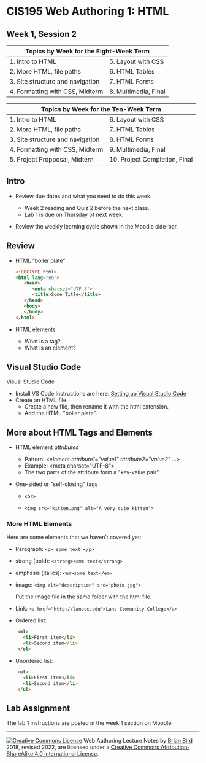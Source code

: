 # CIS195 Web Authoring 1: HTML                  

## Week 1, Session 2


<table>
  <thead>
    <tr>
      <th colspan="2">Topics by Week for the Eight-Week Term</th>
    </tr>
  </thead>
  <tbody>
    <tr>
      <td>1. Intro to HTML</td>
      <td>5. Layout with CSS</td>
    </tr>
    <tr>
      <td>2. More HTML, file paths</td>
      <td>6. HTML Tables</td>
    </tr>
    <tr>
      <td>3. Site structure and navigation</td>
      <td>7. HTML Forms</td>
    </tr>
    <tr>
      <td>4. Formatting with CSS, Midterm</td>
      <td>8. Multimedia, Final</td>
    </tr>
  </tbody>
</table>

<table hidden>
  <thead>
    <tr>
      <th colspan="2">Topics by Week for the Ten-Week Term</th>
    </tr>
  </thead>
  <tbody>
    <tr>
      <td>1. Intro to HTML</td>
      <td>6. Layout with CSS</td>
    </tr>
    <tr>
      <td>2. More HTML, file paths</td>
      <td>7. HTML Tables</td>
    </tr>
    <tr>
      <td>3. Site structure and navigation</td>
      <td>8. HTML Forms</td>
    </tr>
    <tr>
      <td>4. Formatting with CSS, Midterm</td>
      <td>9. Multimedia, Final</td>
    </tr>
    <tr>
      <td>5. Project Propposal, Midtern</td>
      <td>10. Project Completion, Final</td>
    </tr
  </tbody>
</table>

## Intro

- Review due dates and what you need to do this week.

  - Week 2 reading and Quiz 2 before the next class.
  - Lab 1 is due on Thursday of next week.

- Review the weekly learning cycle shown in the Moodle side-bar.

  

## Review

- HTML “boiler plate”

  ```html
  <!DOCTYPE html> 
  <html lang="en">
     <head>
        <meta charset="UTF-8">
        <title>Some Title</title>
     </head>
     <body> 
     </body>
  </html>
  ```

- HTML elements

  - What is a tag?
  - What is an element?

## Visual Studio Code

Visual Studio Code

- Install VS Code
  Instructions are here: [Setting up Visual Studio Code](https://code.visualstudio.com/docs/setup/setup-overview)
- Create an HTML file
  - Create a new file, then rename it with the html extension.
  - Add the HTML "boiler plate".


## More about HTML Tags and Elements

- HTML element *attributes*

  - Pattern: &lt;*element* *attribute1*=”*value1*” *attribute2*=”*value2*” ...&gt;
  - Example: &lt;meta charset="UTF-8"&gt;
  - The two parts of the attribute form a "key-value pair"

- One-sided or "self-closing" tags

  - `<br>`

  - `<img src="kitten.png" alt="A very cute kitten">`



### More HTML Elements

Here are some elements that we haven’t covered yet:

- Paragraph: `<p> some text </p>`
- strong (bold): `<strong>some text</strong>`
- emphasis (italics): `<em>some text</em>`
- image: `<img alt="description" src="photo.jpg">`

  Put the image file in the same folder with the html file.
- Link: `<a href="http://lanecc.edu">Lane Community College</a>`
- Ordered list:

``` html
    <ol>
      <li>First item</li>
      <li>Second item</li>
    </ol>
```
  - Unordered list:
``` html
    <ul>
      <li>First item</li>
      <li>Second item</li>
    </ul>
```



## Lab Assignment

The lab 1 instructions are posted in the week 1 section on Moodle.




------

[![Creative Commons License](https://i.creativecommons.org/l/by-sa/4.0/88x31.png)](http://creativecommons.org/licenses/by-sa/4.0/) Web Authoring Lecture Notes by [Brian Bird](https://profbird.dev) 2018, revised 2022, are licensed under a [Creative Commons Attribution-ShareAlike 4.0 International License](http://creativecommons.org/licenses/by-sa/4.0/). 
